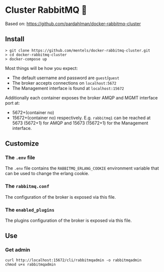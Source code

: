 # Cluster RabbitMQ :rabbit:

Based on: https://github.com/pardahlman/docker-rabbitmq-cluster

## Install

```shell
> git clone https://github.com/mentels/docker-rabbitmq-cluster.git
> cd docker-rabbitmq-cluster
> docker-compose up
```

Most things will be how you expect:

* The default username and password are `guest`/`guest`
* The broker accepts connections on `localhost:5672`
* The Management interface is found at `localhost:15672`

Additionally each container exposes the broker AMQP and MGMT interface port at:
- 5672+(container no)
- 15672+(container no)
respectively. E.g. `rabbitmq1` can be reached at 5673 (5672+1) for AMQP and 15673 (15672+1) for the Management interface.

## Customize

### The `.env` file

The `.env` file contains the `RABBITMQ_ERLANG_COOKIE` environment variable that can be used to change the erlang cookie.

### The `rabbitmq.conf`

The configuration of the broker is exposed via this file.

### The `enabled_plugins`

The plugins configuration of the broker is exposed via this file.

## Use

### Get admin

 ```shell
curl http://localhost:15672/cli/rabbitmqadmin -o rabbitmqadmin
chmod u+x rabbitmqadmin
``` 
